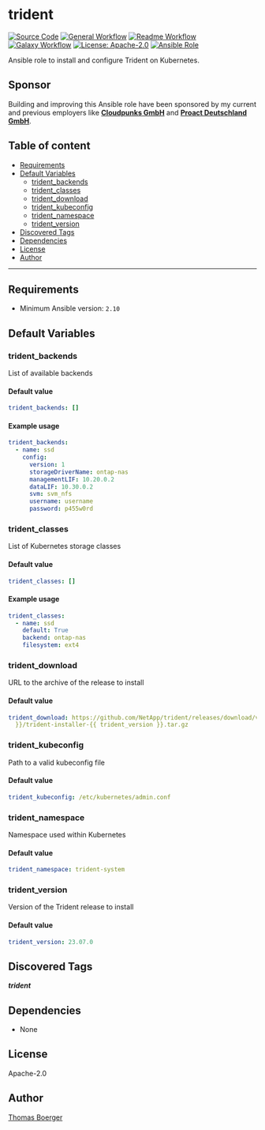 # trident

[![Source Code](https://img.shields.io/badge/github-source%20code-blue?logo=github&amp;logoColor=white)](https://github.com/rolehippie/trident)
[![General Workflow](https://github.com/rolehippie/trident/actions/workflows/general.yml/badge.svg)](https://github.com/rolehippie/trident/actions/workflows/general.yml)
[![Readme Workflow](https://github.com/rolehippie/trident/actions/workflows/readme.yml/badge.svg)](https://github.com/rolehippie/trident/actions/workflows/readme.yml)
[![Galaxy Workflow](https://github.com/rolehippie/trident/actions/workflows/galaxy.yml/badge.svg)](https://github.com/rolehippie/trident/actions/workflows/galaxy.yml)
[![License: Apache-2.0](https://img.shields.io/github/license/rolehippie/trident)](https://github.com/rolehippie/trident/blob/master/LICENSE)
[![Ansible Role](https://img.shields.io/badge/role-rolehippie.trident-blue)](https://galaxy.ansible.com/rolehippie/trident)

Ansible role to install and configure Trident on Kubernetes.

## Sponsor

Building and improving this Ansible role have been sponsored by my current and previous employers like **[Cloudpunks GmbH](https://cloudpunks.de)** and **[Proact Deutschland GmbH](https://www.proact.eu)**.

## Table of content

- [Requirements](#requirements)
- [Default Variables](#default-variables)
  - [trident_backends](#trident_backends)
  - [trident_classes](#trident_classes)
  - [trident_download](#trident_download)
  - [trident_kubeconfig](#trident_kubeconfig)
  - [trident_namespace](#trident_namespace)
  - [trident_version](#trident_version)
- [Discovered Tags](#discovered-tags)
- [Dependencies](#dependencies)
- [License](#license)
- [Author](#author)

---

## Requirements

- Minimum Ansible version: `2.10`


## Default Variables

### trident_backends

List of available backends

#### Default value

```YAML
trident_backends: []
```

#### Example usage

```YAML
trident_backends:
  - name: ssd
    config:
      version: 1
      storageDriverName: ontap-nas
      managementLIF: 10.20.0.2
      dataLIF: 10.30.0.2
      svm: svm_nfs
      username: username
      password: p455w0rd
```

### trident_classes

List of Kubernetes storage classes

#### Default value

```YAML
trident_classes: []
```

#### Example usage

```YAML
trident_classes:
  - name: ssd
    default: True
    backend: ontap-nas
    filesystem: ext4
```

### trident_download

URL to the archive of the release to install

#### Default value

```YAML
trident_download: https://github.com/NetApp/trident/releases/download/v{{ trident_version
  }}/trident-installer-{{ trident_version }}.tar.gz
```

### trident_kubeconfig

Path to a valid kubeconfig file

#### Default value

```YAML
trident_kubeconfig: /etc/kubernetes/admin.conf
```

### trident_namespace

Namespace used within Kubernetes

#### Default value

```YAML
trident_namespace: trident-system
```

### trident_version

Version of the Trident release to install

#### Default value

```YAML
trident_version: 23.07.0
```

## Discovered Tags

**_trident_**


## Dependencies

- None

## License

Apache-2.0

## Author

[Thomas Boerger](https://github.com/tboerger)

